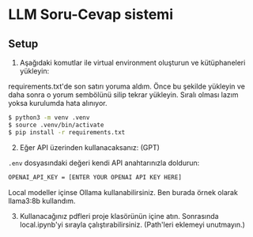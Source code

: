 # LLM Soru-Cevap sistemi

## Setup

1. Aşağıdaki komutlar ile virtual environment oluşturun ve kütüphaneleri yükleyin:

requirements.txt'de son satırı yoruma aldım. Önce bu şekilde yükleyin ve daha sonra o yorum sembölünü silip tekrar yükleyin. Sıralı olması lazım yoksa kurulumda hata alınıyor.

```bash
$ python3 -m venv .venv
$ source .venv/bin/activate
$ pip install -r requirements.txt
```

2. Eğer API üzerinden kullanacaksanız: (GPT)

`.env` dosyasındaki değeri kendi API anahtarınızla doldurun:

```bash
OPENAI_API_KEY = [ENTER YOUR OPENAI API KEY HERE]
```

Local modeller içinse Ollama kullanabilirsiniz. Ben burada örnek olarak llama3:8b kullandım.

3. Kullanacağınız pdfleri proje klasörünün içine atın. Sonrasında local.ipynb'yi sırayla çalıştırabilirsiniz. (Path'leri eklemeyi unutmayın.)